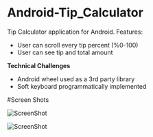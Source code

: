Android-Tip_Calculator
======================
Tip Calculator application for Android. Features: 

* User can scroll every tip percent (%0-100)
* User can see tip and total amount

**Technical Challenges**

* Android wheel used as a 3rd party library
* Soft keyboard programmatically implemented

#Screen Shots

![ScreenShot](http://www.imageurlhost.com/images/op0yj8kmrjbdpr7ijblg.png)

![ScreenShot](http://www.imageurlhost.com/images/k5cpdobebfgb42i9pd7.png)